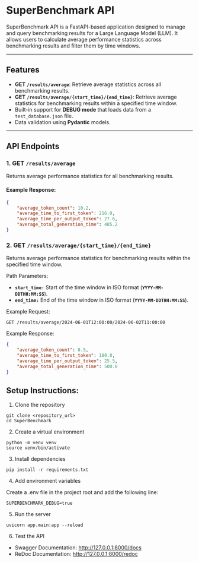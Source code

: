 # SuperBenchmark API

SuperBenchmark API is a FastAPI-based application designed to manage and query benchmarking results for a Large Language Model (LLM). It allows users to calculate average performance statistics across benchmarking results and filter them by time windows.

---

## **Features**

- **GET `/results/average`**: Retrieve average statistics across all benchmarking results.
- **GET `/results/average/{start_time}/{end_time}`**: Retrieve average statistics for benchmarking results within a specified time window.
- Built-in support for **DEBUG mode** that loads data from a `test_database.json` file.
- Data validation using **Pydantic** models.

---


## **API Endpoints**

### 1. **GET `/results/average`**
Returns average performance statistics for all benchmarking results.

#### **Example Response:**
```json
{
    "average_token_count": 10.2,
    "average_time_to_first_token": 216.0,
    "average_time_per_output_token": 27.6,
    "average_total_generation_time": 485.2
}
```

### 2. **GET `/results/average/{start_time}/{end_time}`**
Returns average performance statistics for benchmarking results within the specified time window.

Path Parameters:

+ **`start_time:`** Start of the time window in ISO format (**`YYYY-MM-DDTHH:MM:SS`**).
+ **`end_time:`** End of the time window in ISO format (**`YYYY-MM-DDTHH:MM:SS`**).

Example Request:

```
GET /results/average/2024-06-01T12:00:00/2024-06-02T11:00:00
```

Example Response:


```json
{
    "average_token_count": 8.5,
    "average_time_to_first_token": 180.0,
    "average_time_per_output_token": 25.5,
    "average_total_generation_time": 500.0
}
```

## Setup Instructions:

1. Clone the repository

```
git clone <repository_url>
cd SuperBenchmark
```

2. Create a virtual environment

```
python -m venv venv
source venv/bin/activate
```

3. Install dependencies

```
pip install -r requirements.txt
```

4. Add environment variables

Create a .env file in the project root and add the following line:

```
SUPERBENCHMARK_DEBUG=true
```

5. Run the server

```
uvicorn app.main:app --reload
```

6. Test the API

+ Swagger Documentation: http://127.0.0.1:8000/docs
+ ReDoc Documentation: http://127.0.0.1:8000/redoc
